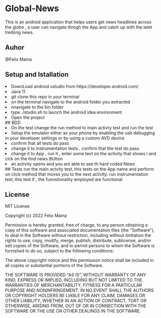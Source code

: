 # Global-News
This is an android application that helps users  get  news headlines across the globe , a user can navigate throgh the App and catch up with the latet  tredong news.

## Auhor
 @Felix Maina

## Setup and Istallation
<li>DownLoad android sstudio from https://developer.android.com/</li>
<li>Java 11</li>
<li>git clone this repo  in  your terminal</li>
<li>on the terminal navigate to the android folder you extracted </li>
<li>nnavigate to the bin  folder </li>
<li>type ./studio.sh to launch the android idea environment </li>
<li>Open the project</li>
## BDD
<li>On the test change the run method  to main activty test and run the test</li>
<li>Setup the emulator either as your phone by enabling the usb debugging in your developer settings or by using a custom  AVD device</li>
<li>confirm that all tests do pass</li>
<li>change it to instrumentation tests , confirm that the test do pass</li>
<li>change it to App , run  it , enter some text on the activity that shows i  and clck on the find news BUtton</li>
<li> an activity opens and you are able to see  th hard coded News </li>
## Tests
run the main actvity test, this tests on the App name and perform on click method that moves you to the next activity.
run instrumentation test, this test if , the funnstionality employed are functional

## License
MIT License

Copyright (c) 2022 Felix Maina

Permission is hereby granted, free of charge, to any person obtaining a copy of this software and associated documentation files (the "Software"), to deal in the Software without restriction, including without limitation the rights to use, copy, modify, merge, publish, distribute, sublicense, and/or sell copies of the Software, and to permit persons to whom the Software is furnished to do so, subject to the following conditions:

The above copyright notice and this permission notice shall be included in all copies or substantial portions of the Software.

THE SOFTWARE IS PROVIDED "AS IS", WITHOUT WARRANTY OF ANY KIND, EXPRESS OR IMPLIED, INCLUDING BUT NOT LIMITED TO THE WARRANTIES OF MERCHANTABILITY, FITNESS FOR A PARTICULAR PURPOSE AND NONINFRINGEMENT. IN NO EVENT SHALL THE AUTHORS OR COPYRIGHT HOLDERS BE LIABLE FOR ANY CLAIM, DAMAGES OR OTHER LIABILITY, WHETHER IN AN ACTION OF CONTRACT, TORT OR OTHERWISE, ARISING FROM, OUT OF OR IN CONNECTION WITH THE SOFTWARE OR THE USE OR OTHER DEALINGS IN THE SOFTWARE.
